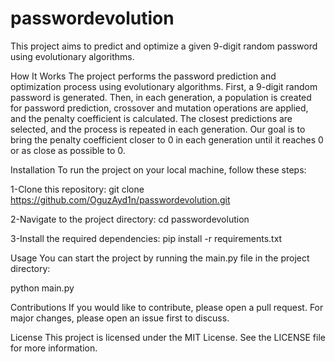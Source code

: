 # passwordevolution
This project aims to predict and optimize a given 9-digit random password using evolutionary algorithms.

How It Works
The project performs the password prediction and optimization process using evolutionary algorithms. First, a 9-digit random password is generated. Then, in each generation, a population is created for password prediction, crossover and mutation operations are applied, and the penalty coefficient is calculated. The closest predictions are selected, and the process is repeated in each generation. Our goal is to bring the penalty coefficient closer to 0 in each generation until it reaches 0 or as close as possible to 0.

Installation
To run the project on your local machine, follow these steps:

1-Clone this repository:
git clone https://github.com/OguzAyd1n/passwordevolution.git

2-Navigate to the project directory:
cd passwordevolution

3-Install the required dependencies:
pip install -r requirements.txt

Usage
You can start the project by running the main.py file in the project directory:

python main.py

Contributions
If you would like to contribute, please open a pull request. For major changes, please open an issue first to discuss.

License
This project is licensed under the MIT License. See the LICENSE file for more information.

